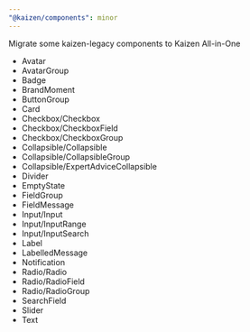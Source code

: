```yaml
---
"@kaizen/components": minor
---
```


Migrate some kaizen-legacy components to Kaizen All-in-One

- Avatar
- AvatarGroup
- Badge
- BrandMoment
- ButtonGroup
- Card
- Checkbox/Checkbox
- Checkbox/CheckboxField
- Checkbox/CheckboxGroup
- Collapsible/Collapsible
- Collapsible/CollapsibleGroup
- Collapsible/ExpertAdviceCollapsible
- Divider
- EmptyState
- FieldGroup
- FieldMessage
- Input/Input
- Input/InputRange
- Input/InputSearch
- Label
- LabelledMessage
- Notification
- Radio/Radio
- Radio/RadioField
- Radio/RadioGroup
- SearchField
- Slider
- Text
